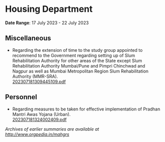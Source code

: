 # Housing Department

**Date Range**: 17 July 2023 - 22 July 2023


## Miscellaneous
- Regarding the extension of time to the study group appointed to recommend to the Government regarding setting up of Slum Rehabilitation Authority for other areas of the State except Slum Rehabilitation Authority Mumbai/Pune and Pimpri Chinchwad and Nagpur as well as Mumbai Metropolitan Region Slum Rehabilitation Authority (MMR-SRA).\
  [202307181309445109.pdf](https://gr.maharashtra.gov.in/Site/Upload/Government%20Resolutions/English/202307181309445109.pdf)

## Personnel
- Regarding measures to be taken for effective implementation of Pradhan Mantri Awas Yojana (Urban).\
  [202307181324002409.pdf](https://gr.maharashtra.gov.in/Site/Upload/Government%20Resolutions/English/202307181324002409.pdf)


*Archives of earlier summaries are available at http://www.orgpedia.in/mahgrs*